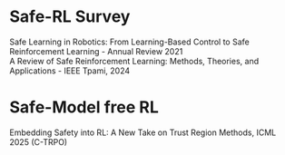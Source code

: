 

# Safe-RL Survey    
Safe Learning in Robotics: From Learning-Based Control to Safe Reinforcement Learning - Annual Review 2021    
A Review of Safe Reinforcement Learning: Methods, Theories, and Applications - IEEE Tpami, 2024     




# Safe-Model free RL 
Embedding Safety into RL: A New Take on Trust Region Methods, ICML 2025 (C-TRPO)    
